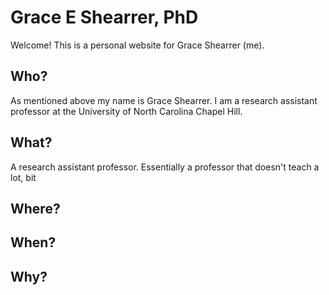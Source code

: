 # Grace E Shearrer, PhD
Welcome! This is a personal website for Grace Shearrer (me). 

## Who?
As mentioned above my name is Grace Shearrer. I am a research assistant professor at the University of North Carolina Chapel Hill. 

## What?
A research assistant professor. Essentially a professor that doesn't teach a lot, bit

## Where?

## When?

## Why?
<!--stackedit_data:
eyJoaXN0b3J5IjpbLTIxNDEzMjIyMzBdfQ==
-->
